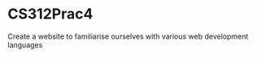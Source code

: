 CS312Prac4
==========

Create a website to familiarise ourselves with various web development languages
